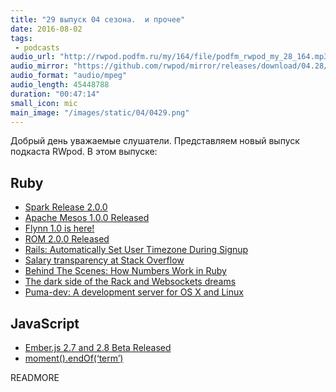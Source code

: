 ```yaml
---
title: "29 выпуск 04 сезона.  и прочее"
date: 2016-08-02
tags:
 - podcasts
audio_url: "http://rwpod.podfm.ru/my/164/file/podfm_rwpod_my_28_164.mp3"
audio_mirror: "https://github.com/rwpod/mirror/releases/download/04.28/0428.mp3"
audio_format: "audio/mpeg"
audio_length: 45448788
duration: "00:47:14"
small_icon: mic
main_image: "/images/static/04/0429.png"
---
```


Добрый день уважаемые слушатели. Представляем новый выпуск подкаста RWpod. В этом выпуске:

## Ruby

 - [Spark Release 2.0.0](http://spark.apache.org/releases/spark-release-2-0-0.html)
 - [Apache Mesos 1.0.0 Released](https://mesos.apache.org/blog/mesos-1-0-0-released/)
 - [Flynn 1.0 is here!](https://flynn.io/blog/one-point-oh)
 - [ROM 2.0.0 Released](http://rom-rb.org/blog/rom-2-0-0-released/)
 - [Rails: Automatically Set User Timezone During Signup](http://nithinbekal.com/posts/rails-user-timezones/)
 - [Salary transparency at Stack Overflow](http://blog.stackoverflow.com/2016/07/salary-transparency/)
 - [Behind The Scenes: How Numbers Work in Ruby](http://www.blackbytes.info/2016/07/numbers-in-ruby/)
 - [The dark side of the Rack and Websockets dreams](https://bowild.wordpress.com/2016/07/31/the-dark-side-of-the-rack/)
 - [Puma-dev: A development server for OS X and Linux](https://github.com/puma/puma-dev)

## JavaScript

 - [Ember.js 2.7 and 2.8 Beta Released](http://emberjs.com/blog/2016/07/25/ember-2-7-and-2-8-beta-released.html)
 - [moment().endOf(‘term’)](https://medium.com/@timrwood/moment-endof-term-522d8965689)


READMORE


